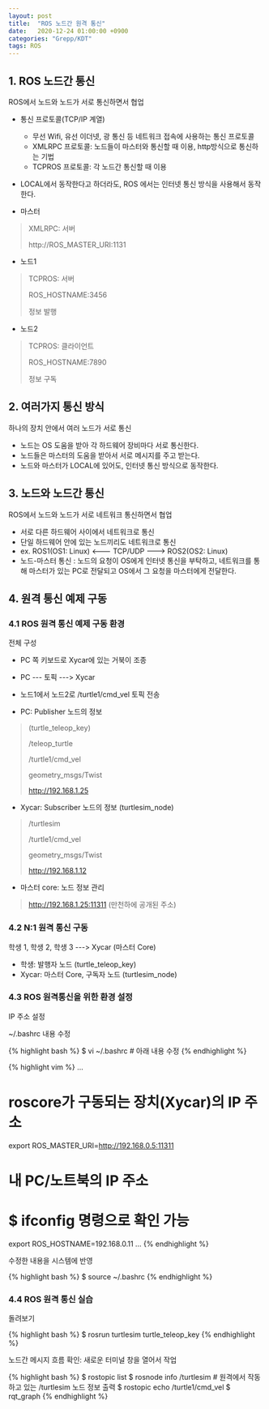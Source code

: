 ```yaml
---
layout: post
title:  "ROS 노드간 원격 통신"
date:   2020-12-24 01:00:00 +0900
categories: "Grepp/KDT"
tags: ROS
---
```


## 1. ROS 노드간 통신

ROS에서 노드와 노드가 서로 통신하면서 협업

- 통신 프로토콜(TCP/IP 계열)
    - 무선 Wifi, 유선 이더넷, 광 통신 등 네트워크 접속에 사용하는 통신 프로토콜
    - XMLRPC 프로토콜: 노드들이 마스터와 통신할 때 이용, http방식으로 통신하는 기법
    - TCPROS 프로토콜: 각 노드간 통신할 때 이용
- LOCAL에서 동작한다고 하더라도, ROS 에서는 인터넷 통신 방식을 사용해서 동작한다.

- 마스터

> XMLRPC: 서버
>
> http://ROS_MASTER_URI:1131

- 노드1

> TCPROS: 서버
>
> ROS_HOSTNAME:3456
>
> 정보 발행

- 노드2

> TCPROS: 클라이언트
>
> ROS_HOSTNAME:7890
>
> 정보 구독


## 2. 여러가지 통신 방식

하나의 장치 안에서 여러 노드가 서로 통신

- 노드는 OS 도움을 받아 각 하드웨어 장비마다 서로 통신한다.
- 노드들은 마스터의 도움을 받아서 서로 메시지를 주고 받는다.
- 노드와 마스터가 LOCAL에 있어도, 인터넷 통신 방식으로 동작한다.


## 3. 노드와 노드간 통신

ROS에서 노드와 노드가 서로 네트워크 통신하면서 협업

- 서로 다른 하드웨어 사이에서 네트워크로 통신
- 단일 하드웨어 안에 있는 노드끼리도 네트워크로 통신
- ex. ROS1(OS1: Linux) <--- TCP/UDP ---> ROS2(OS2: Linux)
- 노드-마스터 통신 : 노드의 요청이 OS에게 인터넷 통신을 부탁하고, 네트워크를 통해 마스터가 있는 PC로 전달되고 OS에서 그 요청을 마스터에게 전달한다.



## 4. 원격 통신 예제 구동

### 4.1 ROS 원격 통신 예제 구동 환경

전체 구성

- PC 쪽 키보드로 Xycar에 있는 거북이 조종
- PC --- 토픽 ---> Xycar
- 노드1에서 노드2로 /turtle1/cmd_vel 토픽 전송


- PC: Publisher 노드의 정보
> (turtle_teleop_key)
>
> /teleop_turtle
>
> /turtle1/cmd_vel
>
> geometry_msgs/Twist
>
> http://192.168.1.25


- Xycar: Subscriber 노드의 정보 (turtlesim_node)
> /turtlesim
>
> /turtle1/cmd_vel
>
> geometry_msgs/Twist
>
> http://192.168.1.12


- 마스터 core: 노드 정보 관리
> http://192.168.1.25:11311 (만천하에 공개된 주소)


### 4.2 N:1 원격 통신 구동

학생 1, 학생 2, 학생 3 ---> Xycar (마스터 Core)

- 학생: 발행자 노드 (turtle_teleop_key)
- Xycar: 마스터 Core, 구독자 노드 (turtlesim_node)



### 4.3 ROS 원격통신을 위한 환경 설정

IP 주소 설정

~/.bashrc 내용 수정

{% highlight bash %}
$ vi ~/.bashrc  # 아래 내용 수정
{% endhighlight %}

{% highlight vim %}
...
# roscore가 구동되는 장치(Xycar)의 IP 주소
export ROS_MASTER_URI=http://192.168.0.5:11311
# 내 PC/노트북의 IP 주소
# $ ifconfig 명령으로 확인 가능
export ROS_HOSTNAME=192.168.0.11
...
{% endhighlight %}

수정한 내용을 시스템에 반영

{% highlight bash %}
$ source ~/.bashrc
{% endhighlight %}


### 4.4 ROS 원격 통신 실습

돌려보기

{% highlight bash %}
$ rosrun turtlesim turtle_teleop_key
{% endhighlight %}

노드간 메시지 흐름 확인: 새로운 터미널 창을 열어서 작업

{% highlight bash %}
$ rostopic list
$ rosnode info /turtlesim       # 원격에서 작동하고 있는 /turtlesim 노드 정보 출력
$ rostopic echo /turtle1/cmd_vel
$ rqt_graph
{% endhighlight %}
